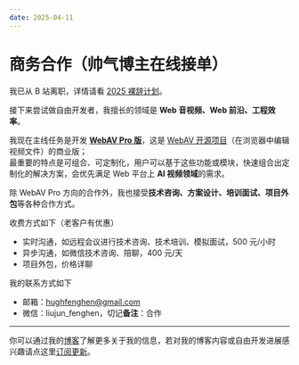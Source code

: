 ```yaml
---
date: 2025-04-11
---
```


# 商务合作（帅气博主在线接单）

我已从 B 站离职，详情请看 [2025 裸辞计划](https://fenghen.me/posts/2025/03/29/_2025-plan/)。

接下来尝试做自由开发者，我擅长的领域是 **Web 音视频、Web 前沿、工程效率**。

我现在主线任务是开发 [**WebAV Pro 版**](https://github.com/WebAV-Tech/WebAV-Pro)，这是 [WebAV 开源项目](https://github.com/WebAV-Tech/WebAV)（在浏览器中编辑视频文件）的商业版；  
最重要的特点是可组合、可定制化，用户可以基于这些功能或模块，快速组合出定制化的解决方案，会优先满足 Web 平台上 **AI 视频领域**的需求。

除 WebAV Pro 方向的合作外，我也接受**技术咨询、方案设计、培训面试、项目外包**等各种合作方式。

收费方式如下（老客户有优惠）

- 实时沟通，如远程会议进行技术咨询、技术培训、模拟面试，500 元/小时
- 异步沟通，如微信技术咨询、陪聊，400 元/天
- 项目外包，价格详聊

我的联系方式如下

- 邮箱：hughfenghen@gmail.com
- 微信：liujun_fenghen，切记**备注**：合作

---

你可以通过我的[博客](https://fenghen.me/)了解更多关于我的信息，若对我的博客内容或自由开发进展感兴趣请点这里[订阅更新](https://fenghen.me/subscribe.html)。
